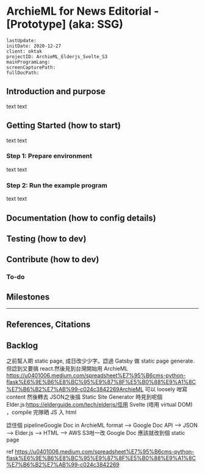# ArchieML for News Editorial - [Prototype] (aka: SSG)

```
lastUpdate:
initDate: 2020-12-27
client: oktak
projectID: ArchieML_Elderjs_Svelte_S3
mainProgramLang:
screenCapturePath:
fullDocPath:
```

## Introduction and purpose

text text

## Getting Started (how to start)

text text

### Step 1: Prepare environment

text text

### Step 2: Run the example program

text text

## Documentation (how to config details)



## Testing (how to dev)



## Contribute (how to dev)


### To-do


## Milestones


-----


## References, Citations


## Backlog


之前幫人啲 static page, 成日改少少字。諗過 Gatsby 做 static page generate. 但諗到又要搞 react.然後見到台灣開始用 ArchieML https://u0401006.medium.com/spreadsheet%E7%95%B6cms-python-flask%E6%9E%B6%E8%BC%95%E9%87%8F%E5%B0%88%E9%A1%8C%E7%B6%B2%E7%AB%99-c024c3842269ArchieML 可以 loosely 咁寫 content 然後轉去 JSON之後搵 Static Site Generator 時見到呢個 Elder.js:https://elderguide.com/tech/elderjs/佢用 Svelte (唔用 virtual DOM) ，compile 完隊晒 JS 入 html

諗住個 pipelineGoogle Doc in ArchieML format --> Google Doc API --> JSON --> Elder.js --> HTML --> AWS S3咁一改 Google Doc 應該就改到個 static page

ref
https://u0401006.medium.com/spreadsheet%E7%95%B6cms-python-flask%E6%9E%B6%E8%BC%95%E9%87%8F%E5%B0%88%E9%A1%8C%E7%B6%B2%E7%AB%99-c024c3842269